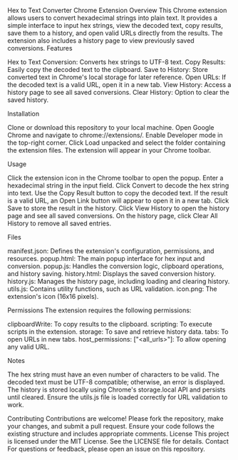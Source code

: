 Hex to Text Converter Chrome Extension
Overview
This Chrome extension allows users to convert hexadecimal strings into plain text. It provides a simple interface to input hex strings, view the decoded text, copy results, save them to a history, and open valid URLs directly from the results. The extension also includes a history page to view previously saved conversions.
Features

Hex to Text Conversion: Converts hex strings to UTF-8 text.
Copy Results: Easily copy the decoded text to the clipboard.
Save to History: Store converted text in Chrome's local storage for later reference.
Open URLs: If the decoded text is a valid URL, open it in a new tab.
View History: Access a history page to see all saved conversions.
Clear History: Option to clear the saved history.

Installation

Clone or download this repository to your local machine.
Open Google Chrome and navigate to chrome://extensions/.
Enable Developer mode in the top-right corner.
Click Load unpacked and select the folder containing the extension files.
The extension will appear in your Chrome toolbar.

Usage

Click the extension icon in the Chrome toolbar to open the popup.
Enter a hexadecimal string in the input field.
Click Convert to decode the hex string into text.
Use the Copy Result button to copy the decoded text.
If the result is a valid URL, an Open Link button will appear to open it in a new tab.
Click Save to store the result in the history.
Click View History to open the history page and see all saved conversions.
On the history page, click Clear All History to remove all saved entries.

Files

manifest.json: Defines the extension's configuration, permissions, and resources.
popup.html: The main popup interface for hex input and conversion.
popup.js: Handles the conversion logic, clipboard operations, and history saving.
history.html: Displays the saved conversion history.
history.js: Manages the history page, including loading and clearing history.
utils.js: Contains utility functions, such as URL validation.
icon.png: The extension's icon (16x16 pixels).

Permissions
The extension requires the following permissions:

clipboardWrite: To copy results to the clipboard.
scripting: To execute scripts in the extension.
storage: To save and retrieve history data.
tabs: To open URLs in new tabs.
host_permissions: ["<all_urls>"]: To allow opening any valid URL.

Notes

The hex string must have an even number of characters to be valid.
The decoded text must be UTF-8 compatible; otherwise, an error is displayed.
The history is stored locally using Chrome's storage.local API and persists until cleared.
Ensure the utils.js file is loaded correctly for URL validation to work.

Contributing
Contributions are welcome! Please fork the repository, make your changes, and submit a pull request. Ensure your code follows the existing structure and includes appropriate comments.
License
This project is licensed under the MIT License. See the LICENSE file for details.
Contact
For questions or feedback, please open an issue on this repository.
